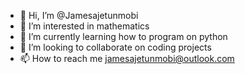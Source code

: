 - 👋 Hi, I’m @Jamesajetunmobi
- 👀 I’m interested in mathematics 
- 🌱 I’m currently learning how to program on python
- 💞️ I’m looking to collaborate on coding projects
- 📫 How to reach me jamesajetunmobi@outlook.com

<!---
Jamesajetunmobi/Jamesajetunmobi is a ✨ special ✨ repository because its `README.md` (this file) appears on your GitHub profile.
You can click the Preview link to take a look at your changes.
--->
